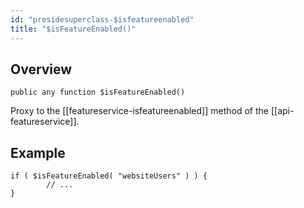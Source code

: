 ```yaml
---
id: "presidesuperclass-$isfeatureenabled"
title: "$isFeatureEnabled()"
---
```



## Overview




```luceescript
public any function $isFeatureEnabled()
```

Proxy to the [[featureservice-isfeatureenabled]] method of the [[api-featureservice]].


## Example


```luceescript
if ( $isFeatureEnabled( "websiteUsers" ) ) {
        // ...
}
```


